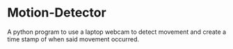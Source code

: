 # Motion-Detector
A python program to use a laptop webcam to detect movement and create a time stamp of when said movement occurred.
